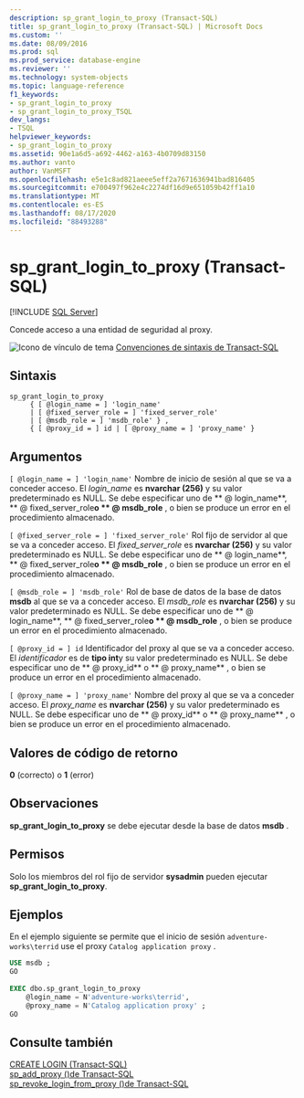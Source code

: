```yaml
---
description: sp_grant_login_to_proxy (Transact-SQL)
title: sp_grant_login_to_proxy (Transact-SQL) | Microsoft Docs
ms.custom: ''
ms.date: 08/09/2016
ms.prod: sql
ms.prod_service: database-engine
ms.reviewer: ''
ms.technology: system-objects
ms.topic: language-reference
f1_keywords:
- sp_grant_login_to_proxy
- sp_grant_login_to_proxy_TSQL
dev_langs:
- TSQL
helpviewer_keywords:
- sp_grant_login_to_proxy
ms.assetid: 90e1a6d5-a692-4462-a163-4b0709d83150
ms.author: vanto
author: VanMSFT
ms.openlocfilehash: e5e1c8ad821aeee5eff2a7671636941bad816405
ms.sourcegitcommit: e700497f962e4c2274df16d9e651059b42ff1a10
ms.translationtype: MT
ms.contentlocale: es-ES
ms.lasthandoff: 08/17/2020
ms.locfileid: "88493288"
---
```

# <a name="sp_grant_login_to_proxy-transact-sql"></a>sp_grant_login_to_proxy (Transact-SQL)

[!INCLUDE [SQL Server](../../includes/applies-to-version/sqlserver.md)]

  Concede acceso a una entidad de seguridad al proxy.  

  
 ![Icono de vínculo de tema](../../database-engine/configure-windows/media/topic-link.gif "Icono de vínculo de tema") [Convenciones de sintaxis de Transact-SQL](../../t-sql/language-elements/transact-sql-syntax-conventions-transact-sql.md)  
  
## <a name="syntax"></a>Sintaxis  
  
```  
sp_grant_login_to_proxy   
     { [ @login_name = ] 'login_name'   
     | [ @fixed_server_role = ] 'fixed_server_role'   
     | [ @msdb_role = ] 'msdb_role' } ,   
     { [ @proxy_id = ] id | [ @proxy_name = ] 'proxy_name' }  
```  
  
## <a name="arguments"></a>Argumentos  
`[ @login_name = ] 'login_name'` Nombre de inicio de sesión al que se va a conceder acceso. El *login_name* es **nvarchar (256)** y su valor predeterminado es NULL. Se debe especificar uno de ** \@ login_name**, ** \@ fixed_server_role**o ** \@ msdb_role** , o bien se produce un error en el procedimiento almacenado.  
  
`[ @fixed_server_role = ] 'fixed_server_role'` Rol fijo de servidor al que se va a conceder acceso. El *fixed_server_role* es **nvarchar (256)** y su valor predeterminado es NULL. Se debe especificar uno de ** \@ login_name**, ** \@ fixed_server_role**o ** \@ msdb_role** , o bien se produce un error en el procedimiento almacenado.  
  
`[ @msdb_role = ] 'msdb_role'` Rol de base de datos de la base de datos **msdb** al que se va a conceder acceso. El *msdb_role* es **nvarchar (256)** y su valor predeterminado es NULL. Se debe especificar uno de ** \@ login_name**, ** \@ fixed_server_role**o ** \@ msdb_role** , o bien se produce un error en el procedimiento almacenado.  
  
`[ @proxy_id = ] id` Identificador del proxy al que se va a conceder acceso. El *identificador* es de **tipo int**y su valor predeterminado es NULL. Se debe especificar uno de ** \@ proxy_id** o ** \@ proxy_name** , o bien se produce un error en el procedimiento almacenado.  
  
`[ @proxy_name = ] 'proxy_name'` Nombre del proxy al que se va a conceder acceso. El *proxy_name* es **nvarchar (256)** y su valor predeterminado es NULL. Se debe especificar uno de ** \@ proxy_id** o ** \@ proxy_name** , o bien se produce un error en el procedimiento almacenado.  
  
## <a name="return-code-values"></a>Valores de código de retorno  
 **0** (correcto) o **1** (error)  
  
## <a name="remarks"></a>Observaciones  
 **sp_grant_login_to_proxy** se debe ejecutar desde la base de datos **msdb** .  
  
## <a name="permissions"></a>Permisos  
 Solo los miembros del rol fijo de servidor **sysadmin** pueden ejecutar **sp_grant_login_to_proxy**.  
  
## <a name="examples"></a>Ejemplos  
 En el ejemplo siguiente se permite que el inicio de sesión `adventure-works\terrid` use el proxy `Catalog application proxy` .  
  
```sql
USE msdb ;  
GO  
  
EXEC dbo.sp_grant_login_to_proxy  
    @login_name = N'adventure-works\terrid',  
    @proxy_name = N'Catalog application proxy' ;  
GO  
```  
  
## <a name="see-also"></a>Consulte también  
 [CREATE LOGIN &#40;Transact-SQL&#41;](../../t-sql/statements/create-login-transact-sql.md)   
 [sp_add_proxy &#40;&#41;de Transact-SQL ](../../relational-databases/system-stored-procedures/sp-add-proxy-transact-sql.md)   
 [sp_revoke_login_from_proxy &#40;&#41;de Transact-SQL ](../../relational-databases/system-stored-procedures/sp-revoke-login-from-proxy-transact-sql.md)  
  
  
